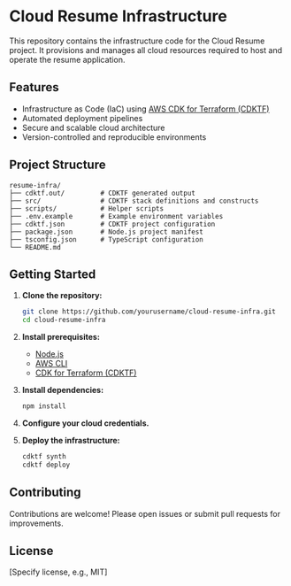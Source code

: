 # Cloud Resume Infrastructure

This repository contains the infrastructure code for the Cloud Resume project. It provisions and manages all cloud resources required to host and operate the resume application.

## Features

- Infrastructure as Code (IaC) using [AWS CDK for Terraform (CDKTF)](https://developer.hashicorp.com/terraform/cdktf)
- Automated deployment pipelines
- Secure and scalable cloud architecture
- Version-controlled and reproducible environments

## Project Structure

```
resume-infra/
├── cdktf.out/         # CDKTF generated output
├── src/               # CDKTF stack definitions and constructs
├── scripts/           # Helper scripts
├── .env.example       # Example environment variables
├── cdktf.json         # CDKTF project configuration
├── package.json       # Node.js project manifest
├── tsconfig.json      # TypeScript configuration
└── README.md
```

## Getting Started

1. **Clone the repository:**

   ```bash
   git clone https://github.com/yourusername/cloud-resume-infra.git
   cd cloud-resume-infra
   ```

2. **Install prerequisites:**

   - [Node.js](https://nodejs.org/)
   - [AWS CLI](https://aws.amazon.com/cli/)
   - [CDK for Terraform (CDKTF)](https://developer.hashicorp.com/terraform/cdktf)

3. **Install dependencies:**

   ```bash
   npm install
   ```

4. **Configure your cloud credentials.**

5. **Deploy the infrastructure:**
   ```bash
   cdktf synth
   cdktf deploy
   ```

## Contributing

Contributions are welcome! Please open issues or submit pull requests for improvements.

## License

[Specify license, e.g., MIT]
